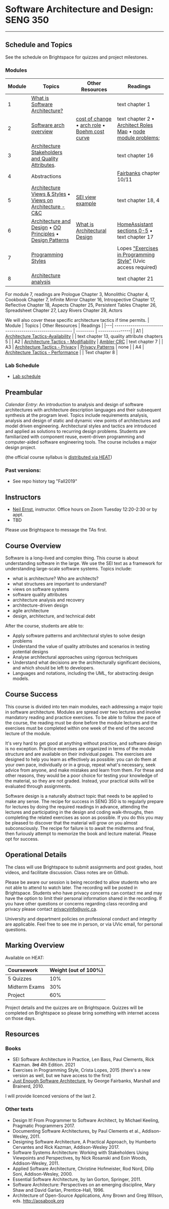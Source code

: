 # Software Architecture and Design: SENG 350
-------------------------

## Schedule and Topics

See the schedule on Brightspace for quizzes and project milestones.

### Modules

| Module | Topics | Other Resources | Readings  |
|---| --------------------------------------------------------- | --------- | ----------------|
| 1 |   [What is Software Architecture?](https://github.com/SENG350/course/blob/master/lectures/1-intro.md) | | text chapter 1  |
| 2 |  [Software arch overview](https://github.com/SENG350/course/blob/master/lectures/2-arch.md) | [cost of change](http://www.agilemodeling.com/essays/costOfChange.htm) • [arch role](https://raw.githubusercontent.com/seng350/course/master/lectures/img/add3.jpg) • [Boehm cost curve](lectures/img/How-Much-Architecting-is-Enough.png) | text chapter 2 • [Architect Roles Map](https://eltjopoort.nl/blog/2019/06/25/a-map-to-waterfall-wasteland-and-the-agile-outback/) • [node module problems](https://www.davidhaney.io/npm-left-pad-have-we-forgotten-how-to-program/); |
|3 |  [Architecture Stakeholders and Quality Attributes](https://github.com/SENG350/course/blob/master/lectures/4-req.md). | | text chapter 16  |
| 4 | Abstractions | | [Fairbanks](https://www.georgefairbanks.com/e-book/)  chapter 10/11 |
| 5 | [Architecture Views & Styles](https://github.com/SENG350/course/blob/master/lectures/5-modules.md) • [Views on Architecture - C&C](https://github.com/SENG350/course/blob/master/lectures/6-cc.md) |[SEI view example](https://wiki.sei.cmu.edu/sad/index.php/OPC_Module_Uses_View)  | text chapter 18, 4 |
| 6 | [Architecture and Design](https://github.com/SENG350/course/blob/master/lectures/7-design.md) • [OO Principles](lectures/ooprinciples.md) • [Design Patterns]() | [What is Architectural Design](http://www.informit.com/articles/article.aspx?p=2738304&seqNum=2) | [HomeAssistant sections 0-5](home_assistant_arch.pdf) • text chapter 17  |
| 7 | [Programming Styles]() | | Lopes ["Exercises in Programming Style"](https://learning-oreilly-com.ezproxy.library.uvic.ca/library/view/exercises-in-programming/9781482227376/cover.xhtml) (Uvic access required)|
| 8 | [Architecture analysis](https://github.com/SENG350/course/blob/master/lectures/12-analysis.md) | | text chapter 21  |

For module 7, readings are 
Prologue
Chapter 3, Monolithic
Chapter 4, Cookbook
Chapter 7, Infinite Mirror
Chapter 16, Introspective
Chapter 17, Reflective
Chapter 18, Aspects
Chapter 25, Persistent Tables
Chapter 26, Spreadsheet
Chapter 27, Lazy Rivers
Chapter 28, Actors

We will also cover these specific architecture tactics if time permits.
| Module | Topics | Other Resources | Readings  |
|---| --------------------------------------------------------- | --------- | ----------------|
| A1 | [Architecture Tactics-Availability](lectures/avail.md) | | text chapter 13, quality attribute chapters 5 |
| A2 | [Architecture Tactics - Modifiability](lectures/modifiability.md) | [Ambler CRC](http://www.agilemodeling.com/artifacts/crcModel.htm) | text chapter 7 |
| A3 | [Architecture Tactics - Privacy](lectures/privacy.md) | [Privacy Patterns](https://privacypatterns.org/) | none |
| A4 | [Architecture Tactics - Performance](lectures/performance.md) |  | Text chapter 8 |


### Lab Schedule
* [Lab schedule](labs.md)

## Preambular
*Calendar Entry*: An introduction to analysis and design of software architectures with architecture description languages and their subsequent synthesis at the program level. Topics include requirements analysis, analysis and design of static and dynamic view points of architectures and model driven engineering. Architectural styles and tactics are introduced and applied as solutions to recurring design problems. Students are familiarized with component reuse, event-driven programming and computer-aided software engineering tools. The course includes a major design project.

(the official course syllabus is [distributed via HEAT](https://heat.csc.uvic.ca/coview/outline/2019/Fall/SENG/350?unp=t))

### Past versions:

* See repo history tag "Fall2019"

## Instructors
* [Neil Ernst](http://neilernst.net), instructor. Office hours on Zoom Tuesday 12:20-2:30 or by appt.
* TBD

Please use Brightspace to message the TAs first.

## Course Overview
Software is a long-lived and complex thing. This course is about understanding software in the large. 
We use the SEI text as a framework for understanding large-scale software systems. Topics include:

* what is architecture? Who are architects?
* what structures are important to understand?
* views on software systems
* software quality attributes
* architecture analysis and recovery
* architecture-driven design
* agile architecture
* design, architecture, and technical debt

After the course, students are able to:

* Apply software patterns and architectural styles to solve design problems
* Understand the value of quality attributes and scenarios in testing potential designs
* Analyse architectural approaches using rigorous techniques
* Understand what decisions are the architecturally significant decisions, and which should be left to developers.
* Languages and notations, including the UML, for abstracting design models.

## Course Success
This course is divided into ten main modules, each addressing a major topic in software architecture. Modules are spread over two lectures and involve mandatory reading and practice exercises. To be able to follow the pace of the course, the reading must be done before the module lectures and the exercises must be completed within one week of the end of the second lecture of the module.

It's very hard to get good at anything without practice, and software design is no exception. Practice exercises are organized in terms of the module structure and are available on their individual pages. The exercises are designed to help you learn as effectively as possible: you can do them at your own pace, individually or in a group, repeat what's necessary, seek advice from anyone, and make mistakes and learn from them. For these and other reasons, they would be a poor choice for testing your knowledge of the material, so they are not graded. Instead, your practical skills will be evaluated through assignments.

Software design is a naturally abstract topic that needs to be applied to make any sense. The recipe for success in SENG 350 is to regularly prepare for lectures by doing the required readings in advance, attending the lectures and participating in the design and coding walk-throughs, then completing the related exercises as soon as possible. If you do this you may be pleased to discover that the material will grow on you almost subconsciously. The recipe for failure is to await the midterms and final, then furiously attempt to memorize the book and lecture material. Please opt for success.

## Operational Details

The class will use Brightspace to submit assignments and post grades, host videos, and facilitate discussion. Class notes are on Github. 

Please be aware our session is being recorded to allow students who are not able to attend to watch later. The recording will be posted in Brightspace. Students who have privacy concerns can contact me and may have the option to limit their personal information shared in the recording. If you have other questions or concerns regarding class recording and privacy please contact privacyinfo@uvic.ca.

University and department policies on professional conduct and integrity are applicable. Feel free to see me in person, or via UVic email, for personal questions.

## Marking Overview

Available on HEAT:

| **Coursework** | **Weight (out of 100%)** |
| :------------- | :----------------------- |
| 5 Quizzes      | 10%                      |
| Midterm Exams  | 30%                      |
| Project        | 60%                      |

Project details and the quizzes are on Brightspace. Quizzes will be completed on Brightspace so please bring something with internet access on those days.

## Resources

### Books
* SEI Software Architecture in Practice, Len Bass, Paul Clements, Rick Kazman. <s>3rd</s> 4th Edition. 2021
* Exercises in Programming Style, Crista Lopes, 2015 (there's a new version as well, but we have access to the first)
* [Just Enough Software Architecture](https://www.georgefairbanks.com/e-book/), by George Fairbanks, Marshall and Brainerd, 2010.

I will provide licenced versions of the last 2.

### Other texts

* Design It! From Programmer to Software Architect, by Michael Keeling, Pragmatic Programmers 2017.
* Documenting Software Architectures, by Paul Clements et al., Addison-Wesley, 2011.
* Designing Software Architecture, A Practical Approach, by Humberto Cervantes and Rick Kazman, Addison-Wesley 2017.
* Software Systems Architecture: Working with Stakeholders Using Viewpoints and Perspectives, by Nick Rosanski and Eoin Woods, Addison-Wesley, 2011.
* Applied Software Architecture, Christine Hofmeister, Rod Nord, Dilip Soni, Addison-Wesley, 2000. 
* Essential Software Architecture, by Ian Gorton, Springer, 2011.
* Software Architecture: Perspectives on an emerging discipline, Mary Shaw and David Garlan, Prentice-Hall, 1996.
* Architecture of Open-Source Applications, Amy Brown and Greg Wilson, eds. http://aosabook.org

